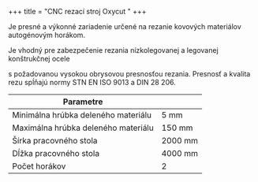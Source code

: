 +++
title = "CNC rezací stroj Oxycut "
+++

Je presné a výkonné zariadenie určené na rezanie kovových materiálov autogénovým horákom. 
<!--more--> Je vhodný pre zabezpečenie rezania nízkolegovanej a legovanej konštrukčnej ocele 
s požadovanou vysokou obrysovou presnosťou rezania. Presnosť a kvalita rezu spĺňajú normy STN EN ISO 9013 a DIN 28 206. 


|Parametre                          |    |
|-----------------------------------|----|
|Minimálna hrúbka deleného materiálu|5 mm|
|Maximálna hrúbka deleného materiálu|150 mm|
|Šírka pracovného stola	            |2000 mm|
|Dĺžka pracovného stola	            |4000 mm|
|Počet horákov	                    |2| 

